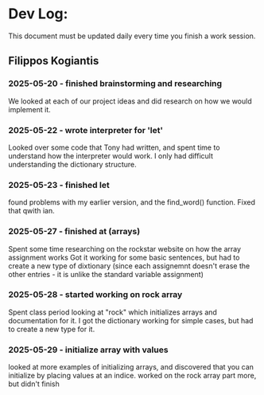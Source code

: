 # Dev Log:

This document must be updated daily every time you finish a work session.

## Filippos Kogiantis

### 2025-05-20 - finished brainstorming and researching
We looked at each of our project ideas and did research on how we would implement it.

### 2025-05-22 - wrote interpreter for 'let'
Looked over some code that Tony had written, and spent time to understand how 
the interpreter would work. I only had difficult understanding the dictionary structure.

### 2025-05-23 - finished let
found problems with my earlier version, and the find_word() function. Fixed that qwith ian.

### 2025-05-27 - finished at (arrays)
Spent some time researching on the rockstar website on how the array assignment works
Got it working for some basic sentences, but had to create a new type of dixtionary (since each assignemnt doesn't erase the other entries - it is unlike the standard variable assignment)

### 2025-05-28 - started working on rock array
Spent class period looking at "rock" which initializes arrays and documentation for it.
I got the dictionary working for simple cases, but had to create a new type for it.

### 2025-05-29 - initialize array with values
looked at more examples of initializing arrays, and discovered that you can initialize by placing values at an indice.
worked on the rock array part more, but didn't finish


